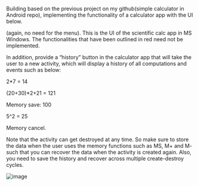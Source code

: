 Building based on the previous project on my github(simple calculator in Android repo), implementing the functionality of a calculator app with the UI below.

(again, no need for the menu). This is the UI of the scientific calc app in MS Windows. The functionalities
that have been outlined in red need not be implemented.

In addition, provide a “history” button in the calculator app that will take the user to a new activity,
which will display a history of all computations and events such as below:

2*7 = 14

(20+30)*2+21 = 121

Memory save: 100

5^2 = 25

Memory cancel.

Note that the activity can get destroyed at any time. So make sure to store the data when the user uses
the memory functions such as MS, M+ and M- such that you can recover the data when the activity is
created again. Also, you need to save the history and recover across multiple create-destroy cycles.


![image](https://cloud.githubusercontent.com/assets/14539985/14408649/67b01d80-fec3-11e5-9f26-5fe3df17f464.png)


